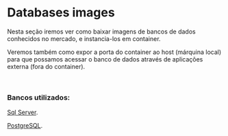 # Databases images 

Nesta seção iremos ver como baixar imagens de bancos de dados conhecidos no mercado, e instancia-los em container. 

Veremos também como expor a porta do container ao host (márquina local) para que possamos acessar o banco de dados através de aplicações externa (fora do container).

<br>


### Bancos utilizados:

[Sql Server](https://github.com/vitormoschetta/Help-Docker/tree/main/Databases/Sqlserver).

[PostgreSQL](https://github.com/vitormoschetta/Help-Docker/tree/main/Databases/Postgres).




